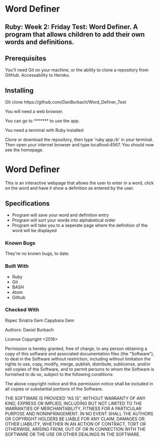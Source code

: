 <h1>Word Definer</h1>
<h2>Ruby: Week 2: Friday Test: Word Definer. A program that allows children to add their own words and definitions.

<h2>Prerequisites</h2>
You'll need Git on your machine, or the ability to clone a repository from GitHub. Accessability to Heroku.

<h2>Installing</h2>
<p>Git clone https://github.com/DanBurbach/Word_Definer_Test</p>
<p>You will need a web browser.</p>
<p>You can go to ******* to use the app.</p>
<p>You need a terminal with Ruby installed</p>
<p>Clone or download the repository, then type 'ruby app.rb' in your terminal. Then open your internet browser and type localhost:4567. You should now see the homepage.</p>

<h1>Word Definer</h1>
This is an interactive webpage that allows the user to enter in a word, click on the word and have it show a definition as entered by the user.

<h2>Specifications</h2>
<ul>
<li>Program will save your word and definition entry</li>
<li>Program will sort your words into alphabetical order</li>
<li>Program will take you to a seperate page where the definition of the word will be displayed</li>
</ul>

<h3>Known Bugs</h3> 
They're no known bugs, to date. 

<h3>Built With</h3>
<ul>
  <li>Ruby</li>
  <li>Git</li>
  <li>BASH</li>
  <li>Atom</li>
  <li>Github</li>
</ul>

<h3>Checked With</h3>
Rspec
Sinatra Gem
Capybara Gem

Authors:
Daniel Burbach

License
Copyright <2018> <Daniel Burbach>

Permission is hereby granted, free of charge, to any person obtaining a copy of this software and associated documentation files (the "Software"), 
to deal in the Software without restriction, including without limitation the rights to use, copy, modify, merge, publish, distribute, sublicense, 
and/or sell copies of the Software, and to permit persons to whom the Software is furnished to do so, subject to the following conditions:

The above copyright notice and this permission notice shall be included in all copies or substantial portions of the Software.

THE SOFTWARE IS PROVIDED "AS IS", WITHOUT WARRANTY OF ANY KIND, EXPRESS OR IMPLIED, INCLUDING BUT NOT LIMITED TO THE WARRANTIES OF MERCHANTABILITY, 
FITNESS FOR A PARTICULAR PURPOSE AND NONINFRINGEMENT. IN NO EVENT SHALL THE AUTHORS OR COPYRIGHT HOLDERS BE LIABLE FOR ANY CLAIM, DAMAGES OR OTHER LIABILITY, 
WHETHER IN AN ACTION OF CONTRACT, TORT OR OTHERWISE, ARISING FROM, OUT OF OR IN CONNECTION WITH THE SOFTWARE OR THE USE OR OTHER DEALINGS IN THE SOFTWARE.
